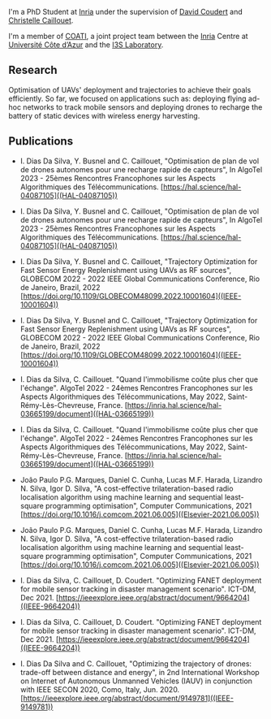 I'm a PhD Student at [Inria](https://www.inria.fr/fr) under the supervision of [David Coudert](http://www-sop.inria.fr/members/David.Coudert/index.shtml) and [Christelle Caillouet](http://www-sop.inria.fr/members/Christelle.Molle-Caillouet/).

I'm a member of [COATI](https://team.inria.fr/coati/), a joint project team between the [Inria](https://www.inria.fr/fr/centre-inria-universite-cote-azur) Centre at [Université Côte d’Azur](https://www.inria.fr/fr/centre-inria-universite-cote-azur) and the [I3S Laboratory](https://www.i3s.unice.fr/en).

## Research
Optimisation of UAVs' deployment and trajectories to achieve their goals efficiently. So far, we focused on applications such as: deploying flying ad-hoc networks to track mobile sensors and deploying drones to recharge the battery of static devices with wireless energy harvesting.

## Publications

* I. Dias Da Silva, Y. Busnel and C. Caillouet, "Optimisation de plan de vol de drones autonomes pour une recharge rapide de capteurs", In AlgoTel 2023 - 25èmes Rencontres Francophones sur les Aspects Algorithmiques des Télécommunications.  [https://hal.science/hal-04087105]((HAL-04087105))
* I. Dias Da Silva, Y. Busnel and C. Caillouet, "Optimisation de plan de vol de drones autonomes pour une recharge rapide de capteurs", In AlgoTel 2023 - 25èmes Rencontres Francophones sur les Aspects Algorithmiques des Télécommunications.  [https://hal.science/hal-04087105]((HAL-04087105))

* I. Dias Da Silva, Y. Busnel and C. Caillouet, "Trajectory Optimization for Fast Sensor Energy Replenishment using UAVs as RF sources", GLOBECOM 2022 - 2022 IEEE Global Communications Conference, Rio de Janeiro, Brazil, 2022  [https://doi.org/10.1109/GLOBECOM48099.2022.10001604]((IEEE-10001604))
* I. Dias Da Silva, Y. Busnel and C. Caillouet, "Trajectory Optimization for Fast Sensor Energy Replenishment using UAVs as RF sources", GLOBECOM 2022 - 2022 IEEE Global Communications Conference, Rio de Janeiro, Brazil, 2022  [https://doi.org/10.1109/GLOBECOM48099.2022.10001604]((IEEE-10001604))

* I. Dias da Silva, C. Caillouet. "Quand l'immobilisme coûte plus cher que l'échange". AlgoTel 2022 - 24èmes Rencontres Francophones sur les Aspects Algorithmiques des Télécommunications, May 2022, Saint-Rémy-Lès-Chevreuse, France.  [https://inria.hal.science/hal-03665199/document]((HAL-03665199))
* I. Dias da Silva, C. Caillouet. "Quand l'immobilisme coûte plus cher que l'échange". AlgoTel 2022 - 24èmes Rencontres Francophones sur les Aspects Algorithmiques des Télécommunications, May 2022, Saint-Rémy-Lès-Chevreuse, France.  [https://inria.hal.science/hal-03665199/document]((HAL-03665199))

* João Paulo P.G. Marques, Daniel C. Cunha, Lucas M.F. Harada, Lizandro N. Silva, Igor D. Silva, "A cost-effective trilateration-based radio localisation algorithm using machine learning and sequential least-square programming optimisation", Computer Communications, 2021  [https://doi.org/10.1016/j.comcom.2021.06.005]((Elsevier-2021.06.005))
* João Paulo P.G. Marques, Daniel C. Cunha, Lucas M.F. Harada, Lizandro N. Silva, Igor D. Silva, "A cost-effective trilateration-based radio localisation algorithm using machine learning and sequential least-square programming optimisation", Computer Communications, 2021  [https://doi.org/10.1016/j.comcom.2021.06.005]((Elsevier-2021.06.005))

* I. Dias da Silva, C. Caillouet, D. Coudert. "Optimizing FANET deployment for mobile sensor tracking in disaster management scenario". ICT-DM, Dec 2021.  [https://ieeexplore.ieee.org/abstract/document/9664204]((IEEE-9664204))
* I. Dias da Silva, C. Caillouet, D. Coudert. "Optimizing FANET deployment for mobile sensor tracking in disaster management scenario". ICT-DM, Dec 2021.  [https://ieeexplore.ieee.org/abstract/document/9664204]((IEEE-9664204))

* I. Dias Da Silva and C. Caillouet, "Optimizing the trajectory of drones: trade-off between distance and energy", in 2nd International Workshop on Internet of Autonomous Unmanned Vehicles (IAUV) in conjunction with IEEE SECON 2020, Como, Italy, Jun. 2020. [https://ieeexplore.ieee.org/abstract/document/9149781]((IEEE-9149781))